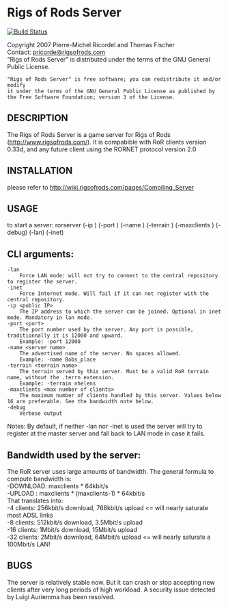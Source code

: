 # Rigs of Rods Server 
[![Build Status](https://travis-ci.org/RigsOfRods/ror-server.png?branch=master)](https://travis-ci.org/RigsOfRods/ror-server)
  
Copyright 2007 Pierre-Michel Ricordel and Thomas Fischer  
Contact: pricorde@rigsofrods.com  
"Rigs of Rods Server" is distributed under the terms of the GNU General Public License.  

```
"Rigs of Rods Server" is free software; you can redistribute it and/or modify
it under the terms of the GNU General Public License as published by
the Free Software Foundation; version 3 of the License.
```

## DESCRIPTION

The Rigs of Rods Server is a game server for Rigs of Rods (http://www.rigsofrods.com/).
It is compabible with RoR clients version 0.33d, and any future client using the RORNET protocol version 2.0

## INSTALLATION

please refer to http://wiki.rigsofrods.com/pages/Compiling_Server

## USAGE

to start a server:
rorserver (-ip <public IP>) (-port <port>) (-name <server name>) (-terrain <terrain name>) (-maxclients <max number of clients>) (-debug) (-lan) (-inet)

## CLI arguments:
```
-lan
	Force LAN mode: will not try to connect to the central repository to register the server.
-inet
	Force Internet mode. Will fail if it can not register with the central repository.
-ip <public IP>
	The IP address to which the server can be joined. Optional in inet mode. Mandatory in lan mode.
-port <port>
	The port number used by the server. Any port is possible, traditionnally it is 12000 and upward.
	Example: -port 12000
-name <server name>
	The advertised name of the server. No spaces allowed.
	Example: -name Bobs_place
-terrain <terrain name>
	The terrain served by this server. Must be a valid RoR terrain name, without the .terrn extension.
	Example: -terrain nhelens
-maxclients <max number of clients>
	The maximum number of clients handled by this server. Values below 16 are preferable. See the bandwidth note below.
-debug
	Verbose output
```

Notes:
By default, if neither -lan nor -inet is used the server will try to register at the master server and fall back to LAN mode in case it fails.

## Bandwidth used by the server:
The RoR server uses large amounts of bandwidth. The general formula to compute bandwidth is:  
-DOWNLOAD: maxclients * 64kbit/s  
-UPLOAD  : maxclients * (maxclients-1) * 64kbit/s  
That translates into:  
-4 clients: 256kbit/s download, 768kbit/s upload <= will nearly saturate most ADSL links  
-8 clients: 512kbit/s download, 3.5Mbit/s upload  
-16 clients:  1Mbit/s download,  15Mbit/s upload  
-32 clients:  2Mbit/s download,  64Mbit/s upload <= will nearly saturate a 100Mbit/s LAN!  


## BUGS
The server is relatively stable now. But it can crash or stop accepting new clients after very long periods of high workload.
A security issue detected by Luigi Auriemma has been resolved.
